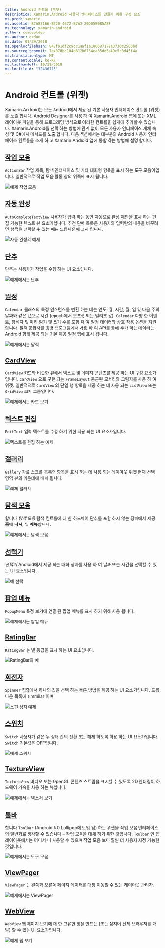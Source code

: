 ```yaml
---
title: Android 컨트롤 (위젯)
description: Xamarin.Android 사용자 인터페이스를 만들기 위한 구성 요소
ms.prod: xamarin
ms.assetid: B7A82166-B920-4672-B7A2-20DD5E0B5AEF
ms.technology: xamarin-android
author: conceptdev
ms.author: crdun
ms.date: 08/29/2018
ms.openlocfilehash: 842fb1df2c9cc1aaf1a106687179a3730c2503bd
ms.sourcegitcommit: 7e4070bc104d612b6754ea35dd5a49c5c3d45f4a
ms.translationtype: MT
ms.contentlocale: ko-KR
ms.lasthandoff: 10/18/2018
ms.locfileid: "32436715"
---
```

# <a name="android-controls-widgets"></a>Android 컨트롤 (위젯)

Xamarin.Android는 모든 Android에서 제공 된 기본 사용자 인터페이스 컨트롤 (위젯)를 노출 합니다. Android Designer를 사용 하 여 Xamarin.Android 앱에 또는 XML 레이아웃 파일을 통해 프로그래밍 방식으로 이러한 컨트롤을 쉽게에 추가할 수 있습니다. Xamarin.Android를 선택 하는 방법에 관계 없이 모든 사용자 인터페이스 개체 속성 및 C#에서 메서드를 노출 합니다. 다음 섹션에서는 대부분의 Android 사용자 인터페이스 컨트롤을 소개 하 고 Xamarin.Android 앱에 통합 하는 방법에 설명 합니다.

## <a name="action-barandroiduser-interfacecontrolsaction-barmd"></a>[작업 모음](~/android/user-interface/controls/action-bar.md) 

`ActionBar` 작업 제목, 탐색 인터페이스 및 기타 대화형 항목을 표시 하는 도구 모음이입니다. 일반적으로 작업 모음 활동 창의 위쪽에 표시 됩니다.

![예제 작업 모음](images/action-bar.png)


## <a name="auto-completeandroiduser-interfacecontrolsauto-completemd"></a>[자동 완성](~/android/user-interface/controls/auto-complete.md)

`AutoCompleteTextView` 사용자가 입력 하는 동안 자동으로 완성 제안을 표시 하는 편집 가능한 텍스트 뷰 요소가입니다. 추천 단어 목록은 사용자와 입력란의 내용을 바꾸려면 항목을 선택할 수 있는 메뉴 드롭다운에 표시 됩니다.

![자동 완성의 예제](images/auto-complete.png)


## <a name="buttonsandroiduser-interfacecontrolsbuttonsindexmd"></a>[단추](~/android/user-interface/controls/buttons/index.md)

단추는 사용자가 작업을 수행 하는 UI 요소입니다.

![예제에서는 단추](images/buttons.png)


## <a name="calendarandroiduser-interfacecontrolscalendarmd"></a>[일정](~/android/user-interface/controls/calendar.md)

`Calendar` 클래스의 특정 인스턴스를 변환 하는 데는 연도, 월, 시간, 월, 일 및 다음 주의 날짜와 같은 값으로 시간 (epoch에서 오프셋 되는 밀리초 값).
`Calendar` 다양 한 이벤트, 참석자 및 미리 읽기 및 쓰기 수를 포함 하 여 일정 데이터와 상호 작용 옵션을 지원 합니다. 달력 공급자를 응용 프로그램에서 사용 하 여 API를 통해 추가 하는 데이터는 Android 함께 제공 되는 기본 제공 일정 앱에 표시 됩니다.

![예제에서는 달력](images/calendar.png)


## <a name="cardviewandroiduser-interfacecontrolscard-viewmd"></a>[CardView](~/android/user-interface/controls/card-view.md)

`CardView` 카드와 비슷한 뷰에서 텍스트 및 이미지 콘텐츠를 제공 하는 UI 구성 요소가입니다. `CardView` 으로 구현 되는 `FrameLayout` 둥근된 모서리와 그림자를 사용 하 여 위젯. 일반적으로 `CardView` 의 단일 행 항목을 제공 하는 데 사용 되는 `ListView` 또는 `GridView` 보기 그룹입니다.

![예제에서는 카드 보기](images/cardview.png)


## <a name="edit-textandroiduser-interfacecontrolsedit-textmd"></a>[텍스트 편집](~/android/user-interface/controls/edit-text.md)

`EditText` 입력 텍스트를 수정 하기 위한 사용 되는 UI 요소가입니다.

![텍스트를 편집 하는 예제](images/edit-text.png)


## <a name="galleryandroiduser-interfacecontrolsgallerymd"></a>[갤러리](~/android/user-interface/controls/gallery.md)

`Gallery` 가로 스크롤 목록의 항목을 표시 하는 데 사용 되는 레이아웃 위젯 현재 선택 영역 뷰의 가운데에 배치 됩니다.

![예제 갤러리](images/gallery.png)


## <a name="navigation-barandroiduser-interfacecontrolsnavigation-barmd"></a>[탐색 모음](~/android/user-interface/controls/navigation-bar.md)

합니다 *탐색 모음* 탐색 컨트롤에 대 한 하드웨어 단추를 포함 하지 않는 장치에서 제공 **홈**에 **다시**, 및 **메뉴**합니다.

![예제에서는 탐색 모음](images/navigation-bar.png)


## <a name="pickersandroiduser-interfacecontrolspickersindexmd"></a>[선택기](~/android/user-interface/controls/pickers/index.md)

*선택기* Android에서 제공 되는 대화 상자를 사용 하 여 날짜 또는 시간을 선택할 수 있는 UI 요소입니다.

![예 선택](images/picker.png)


## <a name="popup-menuandroiduser-interfacecontrolspopup-menumd"></a>[팝업 메뉴](~/android/user-interface/controls/popup-menu.md)

`PopupMenu` 특정 보기에 연결 된 팝업 메뉴를 표시 하기 위해 사용 됩니다.

![예제에서는 팝업 메뉴](images/popup-menu.png)


## <a name="ratingbarandroiduser-interfacecontrolsratingbarmd"></a>[RatingBar](~/android/user-interface/controls/ratingbar.md)

`RatingBar` 는 별 등급을 표시 하는 UI 요소입니다.

![RatingBar의 예](ratingbar-images/01-ratingbar.png)


## <a name="spinnerandroiduser-interfacecontrolsspinnermd"></a>[회전자](~/android/user-interface/controls/spinner.md)

`Spinner` 집합에서 하나의 값을 선택 하는 빠른 방법을 제공 하는 UI 요소가입니다. 드롭다운 목록에 simmilar 이며 

![스핀 상자 예제](images/spinner.png)


## <a name="switchandroiduser-interfacecontrolsswitchmd"></a>[스위치](~/android/user-interface/controls/switch.md)

`Switch` 사용자가 같은 두 상태 간의 전환 또는 해제 하도록 허용 하는 UI 요소가입니다. `Switch` 기본값은 OFF입니다.

![예제 스위치](images/switch.png)


## <a name="textureviewandroiduser-interfacecontrolstexture-viewmd"></a>[TextureView](~/android/user-interface/controls/texture-view.md)

`TextureView` 비디오 또는 OpenGL 콘텐츠 스트림을 표시할 수 있도록 2D 렌더링이 하드웨어 가속을 사용 하는 뷰입니다.

![예제에서는 텍스처 보기](images/texture-view.png)


## <a name="toolbarandroiduser-interfacecontrolstool-barindexmd"></a>[툴바](~/android/user-interface/controls/tool-bar/index.md)

합니다 `Toolbar` (Android 5.0 Lollipop에 도입 됨) 하는 위젯을 작업 모음 인터페이스의 일반화로 생각할 수 있습니다 &ndash; 작업 모음을 대체 하기 위한 것입니다. `Toolbar` 인 앱 레이아웃에서는 어디서 나 사용할 수 있으며 작업 모음 보다 훨씬 더 사용자 지정 가능한 것입니다.

![예제에서는 도구 모음](images/toolbar.png)


## <a name="viewpagerandroiduser-interfacecontrolsview-pagerindexmd"></a>[ViewPager](~/android/user-interface/controls/view-pager/index.md) 

`ViewPager` 는 왼쪽과 오른쪽 페이지 데이터를 대칭 이동할 수 있는 레이아웃 관리자.

![예제에서는 ViewPager](images/viewpager.png)


## <a name="webviewandroiduser-interfacecontrolsweb-viewmd"></a>[WebView](~/android/user-interface/controls/web-view.md)

`WebView` 웹 페이지 보기에 대 한 고유한 창을 만드는 (또는 심지어 전체 브라우저를 개발) 할 수 있는 UI 요소가입니다.

![예제 웹 보기](images/web-view.png)

